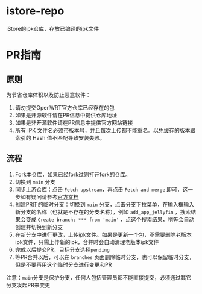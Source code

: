 # istore-repo
iStore的ipk仓库，存放已编译的ipk文件

# PR指南
## 原则
为节省仓库体积以及防止恶意软件：
1. 请勿提交OpenWRT官方仓库已经存在的包
2. 如果是开源软件请在PR信息中提供仓库地址
3. 如果是非开源软件请在PR信息中提供官方网站链接
4. 所有 IPK 文件名必须带版本号，并且每次上传都不能重名。以免缓存的版本跟索引的 Hash 值不匹配导致安装失败。

## 流程
1. Fork本仓库，如果已经fork过则打开fork的仓库。
2. 切换到 `main` 分支
3. 同步上游仓库：点击 `Fetch upstream`，再点击 `Fetch and merge` 即可，这一步如有疑问请参考[官方文档](https://docs.github.com/en/github/collaborating-with-pull-requests/working-with-forks/syncing-a-fork#syncing-a-fork-from-the-web-ui) 
4. 创建PR用的临时分支：切换到 `main` 分支，点击分支下拉菜单，在输入框输入新分支的名称（也就是不存在的分支名称），例如 `add_app_jellyfin` ，搜索结果会变成 `Create branch: *** from 'main'` ，点这个搜索结果，稍等会自动创建并切换到新分支
5. 在新分支中进行更改，上传ipk文件。如果是更新一个包，不需要删除老版本ipk文件，只需上传新的ipk，合并时会自动清理老版本ipk文件
6. 完成以后提交PR，目标分支选择`pending`
7. 等PR合并以后，可以在 `branches` 页面删除临时分支，也可以保留临时分支，但是不要再用这个临时分支进行变更和PR

注意：`main`分支是保护分支，任何人包括管理员都不能直接提交，必须通过其它分支发起PR来变更
